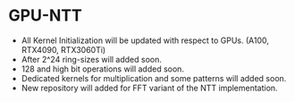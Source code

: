 # GPU-NTT

- All Kernel Initialization will be updated with respect to GPUs. (A100, RTX4090, RTX3060Ti)
- After 2^24 ring-sizes will added soon.
- 128 and high bit operations will added soon.
- Dedicated kernels for multiplication and some patterns will added soon.
- New repository will added for FFT variant of the NTT implementation.